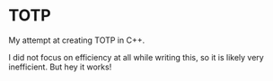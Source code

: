# TOTP
My attempt at creating TOTP in C++.

I did not focus on efficiency at all while writing this, so it is likely very inefficient.
But hey it works!
